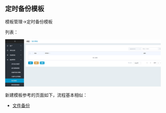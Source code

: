 ## 定时备份模板

模板管理-&gt;定时备份模板

列表：

![](/assets/201810151148.png)

新建模板参考的页面如下，流程基本相似：

* [文件备份](/coopy_cdp/new_rep.md)